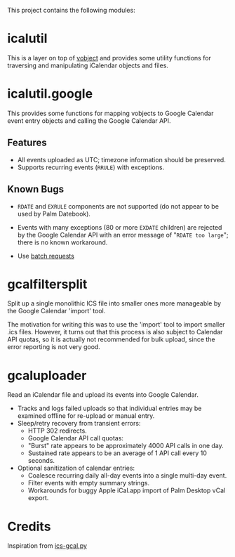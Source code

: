 This project contains the following modules:

icalutil
========

This is a layer on top of [vobject] and provides some utility functions for
traversing and manipulating iCalendar objects and files.

  [vobject]: http://vobject.skyhouseconsulting.com/

icalutil.google
===============

This provides some functions for mapping vobjects to Google Calendar event
entry objects and calling the Google Calendar API.

Features
--------

- All events uploaded as UTC; timezone information should be preserved.
- Supports recurring events (`RRULE`) with exceptions.

Known Bugs
----------

- `RDATE` and `EXRULE` components are not supported (do not appear to be used
  by Palm Datebook).
- Events with many exceptions (80 or more `EXDATE` children) are rejected by
  the Google Calendar API with an error message of "`RDATE too large`"; there
  is no known workaround.
- Use [batch requests]

  [batch requests]: http://code.google.com/apis/calendar/data/2.0/developers_guide_protocol.html#batch

gcalfiltersplit
===============

Split up a single monolithic ICS file into smaller ones more manageable by the
Google Calendar 'import' tool.

The motivation for writing this was to use the 'import' tool to import smaller
.ics files. However, it turns out that this process is also subject to Calendar
API quotas, so it is actually not recommended for bulk upload, since the error
reporting is not very good.

gcaluploader
============

Read an iCalendar file and upload its events into Google Calendar.

- Tracks and logs failed uploads so that individual entries may be examined
  offline for re-upload or manual entry.
- Sleep/retry recovery from transient errors:
    - HTTP 302 redirects.
    - Google Calendar API call quotas:
	- "Burst" rate appears to be approximately 4000 API calls in one day.
	- Sustained rate appears to be an average of 1 API call every 10
	  seconds.
- Optional sanitization of calendar entries:
    - Coalesce recurring daily all-day events into a single multi-day event.
    - Filter events with empty summary strings.
    - Workarounds for buggy Apple iCal.app import of Palm Desktop vCal export.

Credits
=======

Inspiration from [ics-gcal.py]

  [ics-gcal.py]: http://repo.ub3rgeek.net/branches/misc-scripts/annotate/head:/ics-gcal.py
